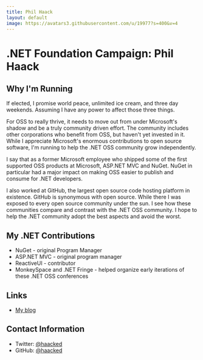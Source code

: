 ```yaml
---
title: Phil Haack
layout: default
image: https://avatars3.githubusercontent.com/u/19977?s=400&v=4
---
```


# .NET Foundation Campaign: Phil Haack

## Why I'm Running
If elected, I promise world peace, unlimited ice cream, and three day weekends. Assuming I have any power to affect those three things.

For OSS to really thrive, it needs to move out from under Microsoft's shadow and be a truly community driven effort. The community includes other corporations who benefit from OSS, but haven't yet invested in it. While I appreciate Microsoft's enormous contributions to open source software, I'm running to help the .NET OSS community grow independently.

I say that as a former Microsoft employee who shipped some of the first supported OSS products at Microsoft, ASP.NET MVC and NuGet. NuGet in particular had a major impact on making OSS easier to publish and consume for .NET developers.

I also worked at GitHub, the largest open source code hosting platform in existence. GitHub is synonymous with open source. While there I was exposed to every open source community under the sun. I see how these communities compare and contrast with the .NET OSS community. I hope to help the .NET community adopt the best aspects and avoid the worst.

## My .NET Contributions
* NuGet - original Program Manager
* ASP.NET MVC - original program manager
* ReactiveUI - contributor
* MonkeySpace and .NET Fringe - helped organize early iterations of these .NET OSS conferences

## Links
* [My blog](https://haacked.com/)

## Contact Information
* Twitter: [@haacked](https://twitter.com/haacked)
* GitHub: [@haacked](https://github.com/haacked)
